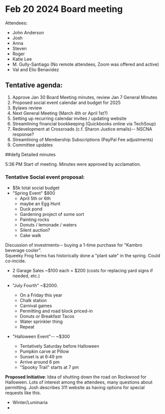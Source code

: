 # Feb 20 2024 Board meeting

Attendees:
- John Anderson
- Josh
- Anna
- Steven
- Roger
- Katie Lee
- M. Gully-Santiago
(No remote attendees, Zoom was offered and active)
- Val and Elio Benavidez 


## Tentative agenda:

1. Approve Jan 30 Board Meeting minutes, review Jan 7 General Minutes 
2. Proposed social event calendar and budget for 2025
3. Bylaws review
4. Next General Meeting (March 4th or April 1st?)
5. Setting up recurring calendar invites / updating website
6. Streamlining financial bookkeeping (Quickbooks online via TechSoup)
7. Redevelopment at Crossroads (c.f. Sharon Justice emails)-- NSCNA response?
8. Streamlining of Membership Subscriptions (PayPal Fee adjustments)
9. Committee updates

##defg   Detailed minutes

5:36 PM Start of meeting.  Minutes were approved by acclamation.

### Tentative Social event proposal:
- $5k total social budget
- "Spring Event" $800
    - April 5th or 6th
    - maybe an Egg Hunt
    - Duck pond
    - Gardening project of some sort
    - Painting rocks
    - Donuts / lemonade / waters
    - Silent auction?
    - Cake walk

Discussion of investments-- buying a 1-time purchase for "Kambro beverage cooler".  
Squeeky Frog farms has historically done a "plant sale" in the spring.  Could co-incide.

- 2 Garage Sales ~$100 each = $200 
(costs for replacing yard signs if needed, etc.)
- "July Fourth" ~$2000.
    - On a Friday this year
    - Chalk station
    - Carnival games
    - Permitting and road block priced-in
    - Donuts or Breakfast Tacos
    - Water sprinkler thing
    - Repeat 

- "Halloween Event"-- ~$300
    - Tentatively Saturday before Halloween
    - Pumpkin carve at Pillow
    - Sunset is at 6:49 pm 
    - Arrive around 6 pm
    - "Spooky Trail" starts at 7 pm

**Proposed Initiative**: Idea of shutting down the road on Rockwood for Halloween.  Lots of interest among the attendees, many questions about permitting.  Josh describes 311 website as having options for special requests like this.


- Winter/Luminaria
- 





